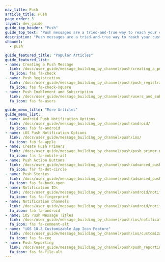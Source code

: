 ```yaml
---
nav_title: Push
article_title: Push
page_order: 3
layout: dev_guide
guide_top_header: "Push"
guide_top_text: "Push messages are a tried-and-true way to reach your customers via mobile or web. They're useful for driving a user to a specific place, but you should use them wisely! Read any of the following articles or check out our [Push LAB course](https://lab.braze.com/messaging-channels-push) to learn about who you can send a push to, how to send it, and what advanced push capabilities Braze offers."
description: "Push messages are a tried-and-true way to reach your customers via mobile or web. They're useful for driving a user to a specific place, but you should use them wisely!"
channel:
  - push

guide_featured_title: "Popular Articles"
guide_featured_list:
- name: Creating a Push Message
  link: /docs/user_guide/message_building_by_channel/push/creating_a_push_message/
  fa_icon: fas fa-check
- name: Push Registration
  link: /docs/user_guide/message_building_by_channel/push/push_registration/
  fa_icon: fas fa-check-square
- name: Push Enablement and Subscription
  link: /docs/user_guide/message_building_by_channel/push/users_and_subscriptions/
  fa_icon: fas fa-users

guide_menu_title: "More Articles"
guide_menu_list:
- name: Android Push Notification Options
  link: /docs/user_guide/message_building_by_channel/push/android/
  fa_icon: fab fa-android
- name: iOS Push Notification Options
  link: /docs/user_guide/message_building_by_channel/push/ios/
  fa_icon: fab fa-apple
- name: Create Push Primers
  link: /docs/user_guide/message_building_by_channel/push/push_primer_messages/
  fa_icon: fas fa-mobile-alt
- name: Push Action Buttons
  link: /docs/user_guide/message_building_by_channel/push/advanced_push_options/push_action_buttons/
  fa_icon: far fa-dot-circle
- name: Push Stories
  link: /docs/user_guide/message_building_by_channel/push/advanced_push_options/push_stories/
  fa_icon: fas fa-book-open
- name: Notification IDs
  link: /docs/user_guide/message_building_by_channel/push/android/notification_ids/
  fa_icon: fas fa-fingerprint
- name: Notification Channels
  link: /docs/user_guide/message_building_by_channel/push/android/notification_channels/
  fa_icon: fab fa-android
- name: iOS Push Message Titles
  link: /docs/user_guide/message_building_by_channel/push/ios/notification_headers/
  fa_icon: fas fa-comment-alt
- name: "iOS 10.3 Customizable App Icon Feature"
  link: /docs/user_guide/message_building_by_channel/push/ios/customizable_app_icons/
  fa_icon: fas fa-cog
- name: Push Reporting
  link: /docs/user_guide/message_building_by_channel/push/push_reporting/
  fa_icon: fas fa-file-alt
---
```

